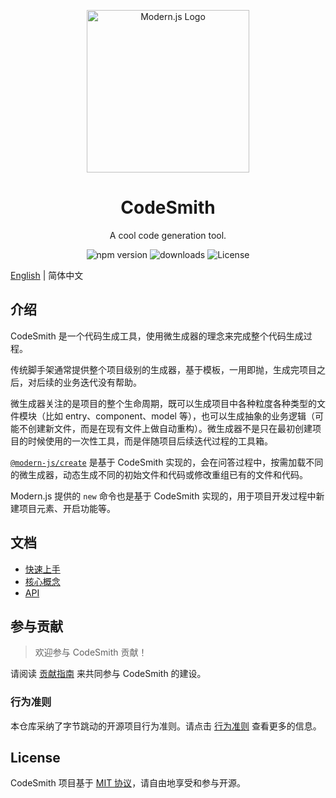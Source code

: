 <p align="center">
  <a href="https://modernjs.dev" target="blank"><img src="https://lf3-static.bytednsdoc.com/obj/eden-cn/ylaelkeh7nuhfnuhf/modernjs-cover.png" width="260" alt="Modern.js Logo" /></a>
</p>

<h1 align="center">CodeSmith</h1>

<p align="center">
  A cool code generation tool.
</p>

<p align="center">
  <img src="https://img.shields.io/npm/v/@modern-js/codesmith?style=flat-square&color=00a8f0" alt="npm version" />
  <img src="https://img.shields.io/npm/dm/@modern-js/codesmith.svg?style=flat-square&color=00a8f0" alt="downloads" />
  <img src="https://img.shields.io/npm/l/@modern-js/codesmith?style=flat-square&color=00a8f0" alt="License" />
</p>

[English](./README.md) | 简体中文

## 介绍

CodeSmith 是一个代码生成工具，使用微生成器的理念来完成整个代码生成过程。

传统脚手架通常提供整个项目级别的生成器，基于模板，一用即抛，生成完项目之后，对后续的业务迭代没有帮助。

微生成器关注的是项目的整个生命周期，既可以生成项目中各种粒度各种类型的文件模块（比如 entry、component、model 等），也可以生成抽象的业务逻辑（可能不创建新文件，而是在现有文件上做自动重构）。微生成器不是只在最初创建项目的时候使用的一次性工具，而是伴随项目后续迭代过程的工具箱。

[`@modern-js/create`](https://www.npmjs.com/package/@modern-js/create) 是基于 CodeSmith 实现的，会在问答过程中，按需加载不同的微生成器，动态生成不同的初始文件和代码或修改重组已有的文件和代码。

Modern.js 提供的 `new` 命令也是基于 CodeSmith 实现的，用于项目开发过程中新建项目元素、开启功能等。

## 文档

- [快速上手](./document/zh/start.md)
- [核心概念](./document/zh/concept.md)
- [API](./document/zh/api/index.md)

## 参与贡献

> 欢迎参与 CodeSmith 贡献！

请阅读 [贡献指南](https://github.com/web-infra-dev/codesmith/blob/main/CONTRIBUTING.zh-CN.md) 来共同参与 CodeSmith 的建设。

### 行为准则

本仓库采纳了字节跳动的开源项目行为准则。请点击 [行为准则](./CODE_OF_CONDUCT.md) 查看更多的信息。

## License

CodeSmith 项目基于 [MIT 协议](https://github.com/web-infra-dev/codesmith/blob/main/LICENSE)，请自由地享受和参与开源。
